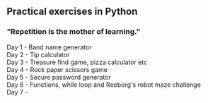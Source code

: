 ## Practical exercises in Python
### “Repetition is the mother of learning."

Day 1 - Band name generator  <br>
Day 2 - Tip calculator <br>
Day 3 - Treasure find game, pizza calculator etc <br>
Day 4 - Rock paper scissors game <br>
Day 5 - Secure password generator <br>
Day 6 - Functions, while loop and Reeborg's robot maze challenge <br>
Day 7 - <br>
